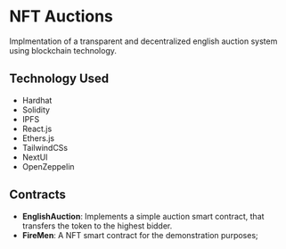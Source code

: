 # NFT Auctions
Implmentation of a transparent and decentralized english auction system using blockchain technology.


## Technology Used
- Hardhat
- Solidity
- IPFS
- React.js
- Ethers.js
- TailwindCSs
- NextUI
- OpenZeppelin

## Contracts

- **EnglishAuction**: Implements a simple auction smart contract, that transfers the token to the highest bidder.
- **FireMen**: A NFT smart contract for the demonstration purposes;
